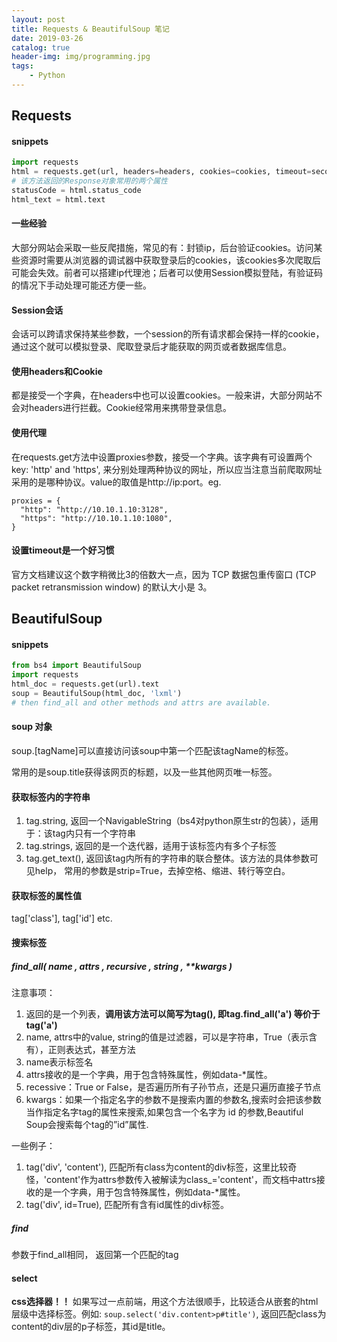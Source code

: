 ```yaml
---
layout: post
title: Requests & BeautifulSoup 笔记
date: 2019-03-26
catalog: true
header-img: img/programming.jpg
tags:
    - Python
---
```


## Requests
#### snippets
```python
import requests
html = requests.get(url, headers=headers, cookies=cookies, timeout=seconds)
# 该方法返回的Response对象常用的两个属性
statusCode = html.status_code
html_text = html.text
```

#### 一些经验
大部分网站会采取一些反爬措施，常见的有：封锁ip，后台验证cookies。访问某些资源时需要从浏览器的调试器中获取登录后的cookies，该cookies多次爬取后可能会失效。前者可以搭建ip代理池；后者可以使用Session模拟登陆，有验证码的情况下手动处理可能还方便一些。

#### Session会话
会话可以跨请求保持某些参数，一个session的所有请求都会保持一样的cookie，通过这个就可以模拟登录、爬取登录后才能获取的网页或者数据库信息。

#### 使用headers和Cookie
都是接受一个字典，在headers中也可以设置cookies。一般来讲，大部分网站不会对headers进行拦截。Cookie经常用来携带登录信息。

#### 使用代理
在requests.get方法中设置proxies参数，接受一个字典。该字典有可设置两个key: 'http' and 'https', 来分别处理两种协议的网址，所以应当注意当前爬取网址采用的是哪种协议。value的取值是http://ip:port。eg. 
```
proxies = {
  "http": "http://10.10.1.10:3128",
  "https": "http://10.10.1.10:1080",
}
```

#### 设置timeout是一个好习惯
官方文档建议这个数字稍微比3的倍数大一点，因为 TCP 数据包重传窗口 (TCP packet retransmission window) 的默认大小是 3。

## BeautifulSoup
#### snippets
```python
from bs4 import BeautifulSoup
import requests
html_doc = requests.get(url).text
soup = BeautifulSoup(html_doc, 'lxml')
# then find_all and other methods and attrs are available.
```

#### soup 对象
soup.[tagName]可以直接访问该soup中第一个匹配该tagName的标签。

常用的是soup.title获得该网页的标题，以及一些其他网页唯一标签。

#### 获取标签内的字符串
1. tag.string, 返回一个NavigableString（bs4对python原生str的包装），适用于：该tag内只有一个字符串
2. tag.strings, 返回的是一个迭代器，适用于该标签内有多个子标签
3. tag.get_text(), 返回该tag内所有的字符串的联合整体。该方法的具体参数可见help， 常用的参数是strip=True，去掉空格、缩进、转行等空白。

#### 获取标签的属性值
tag['class'], tag['id'] etc.

#### 搜索标签
##### find_all( name , attrs , recursive , string , \**kwargs )
注意事项：

1. 返回的是一个列表，**调用该方法可以简写为tag(), 即tag.find_all('a') 等价于 tag('a')**
2. name, attrs中的value, string的值是过滤器，可以是字符串，True（表示含有），正则表达式，甚至方法
3. name表示标签名
4. attrs接收的是一个字典，用于包含特殊属性，例如data-\*属性。
5. recessive：True or False，是否遍历所有子孙节点，还是只遍历直接子节点
6. kwargs：如果一个指定名字的参数不是搜索内置的参数名,搜索时会把该参数当作指定名字tag的属性来搜索,如果包含一个名字为 id 的参数,Beautiful Soup会搜索每个tag的”id”属性.

一些例子：
1. tag('div', 'content'), 匹配所有class为content的div标签，这里比较奇怪，'content'作为attrs参数传入被解读为class_='content'，而文档中attrs接收的是一个字典，用于包含特殊属性，例如data-\*属性。
2. tag('div', id=True), 匹配所有含有id属性的div标签。

##### find
参数于find_all相同， 返回第一个匹配的tag

#### select
**css选择器！！** 如果写过一点前端，用这个方法很顺手，比较适合从嵌套的html层级中选择标签。例如: `soup.select('div.content>p#title')`, 返回匹配class为content的div层的p子标签，其id是title。